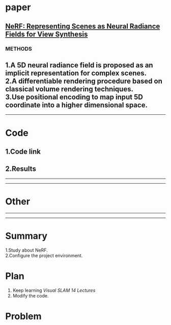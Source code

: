 # paper
## [NeRF: Representing Scenes as Neural Radiance Fields for View Synthesis]( Papers/NeRF%20Representing%20Scenes%20as%20Neural%20Radiance%20Fields%20for%20View%20Synthesis.pdf)
### METHODS
1.A 5D neural radiance field is proposed as an implicit representation for complex scenes.<br>
2.A differentiable rendering procedure based on classical volume rendering techniques.<br>
3.Use positional encoding to map input 5D coordinate into a higher dimensional space. 
---------------------------------------------------------------------------------------------------------------------
---------------------------------------------------------------------------------------------------------------------
# Code  
## 1.Code link
## 2.Results

---------------------------------------------------------------------------------------------------------------------
---------------------------------------------------------------------------------------------------------------------
# Other 

---------------------------------------------------------------------------------------------------------------------
---------------------------------------------------------------------------------------------------------------------
# Summary
1.Study about NeRF.<br>
2.Configure the project environment.<br>
# Plan 
1. Keep learning *Visual SLAM 14 Lectures*
2. Modify the code.
# Problem




